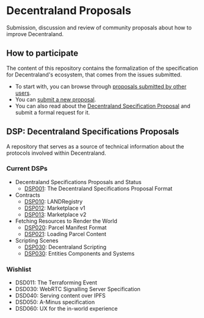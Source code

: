 # Decentraland Proposals

Submission, discussion and review of community proposals about how to improve Decentraland.

## How to participate

The content of this repository contains the formalization of the specification for Decentraland's ecosystem, that comes from the issues submitted.

- To start with, you can browse through [proposals submitted by other users](https://github.com/decentraland/proposals/issues).
- You can [submit a new proposal](https://github.com/decentraland/proposals/issues/new).
- You can also read about the [Decentraland Specification Proposal](dsp/0001.mediawiki) and submit a formal request for it.

## DSP: Decentraland Specifications Proposals

A repository that serves as a source of technical information about the
protocols involved within Decentraland.

### Current DSPs

- Decentraland Specifications Proposals and Status
  - [DSP001](dsp/0001.mediawiki): The Decentraland Specifications Proposal Format
- Contracts
  - [DSP010](dsp/dsp-0010/0010.md): LANDRegistry
  - [DSP012](dsp/dsp-0012/0012.md): Marketplace v1
  - [DSP013](dsp/dsp-0013/0013.md): Marketplace v2
- Fetching Resources to Render the World
  - [DSP020](dsp/0020.mediawiki): Parcel Manifest Format
  - [DSP021](dsp/0021.md): Loading Parcel Content
- Scripting Scenes
  - [DSP030](dsp/0030.md): Decentraland Scripting
  - [DSP030](dsp/0032.md): Entities Components and Systems

### Wishlist

- DSD011: The Terraforming Event
- DSD030: WebRTC Signalling Server Specification
- DSD040: Serving content over IPFS
- DSD050: A-Minus specification
- DSD060: UX for the in-world experience

